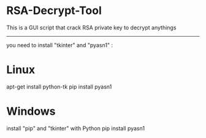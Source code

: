 # RSA-Decrypt-Tool

This is a GUI script that crack RSA private key to decrypt anythings

----------------------------

you need to install "tkinter" and "pyasn1" : 

# Linux
apt-get install python-tk
pip install pyasn1

# Windows
install "pip" and "tkinter" with Python
pip install pyasn1

